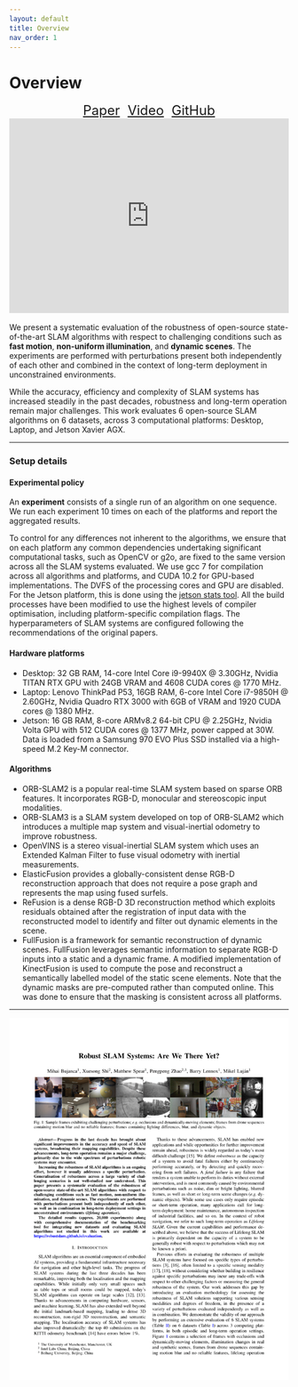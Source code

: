 ```yaml
---
layout: default
title: Overview
nav_order: 1
---
```


# Overview

<div align="center">
<a style="font-size: x-large;" href="https://arxiv.org/pdf/2109.13160.pdf">Paper</a> 
<a style="font-size: x-large; margin-left:10px; margin-right:10px;" href="https://www.youtube.com/watch?v=p1TUxV2nA74">Video</a> 
<a style="font-size: x-large" href="https://github.com/pamela-project/slambench">GitHub</a> <br />
</div>

<iframe width="100%" height="350" src="https://www.youtube.com/embed/p1TUxV2nA74" frameborder="0" allowfullscreen></iframe>


We present a systematic evaluation of the robustness of open-source state-of-the-art SLAM 
algorithms with respect to challenging conditions such as **fast motion**, **non-uniform illumination**, and **dynamic scenes**. 
The experiments are performed with perturbations present both independently of each other and combined in the 
context of long-term deployment in unconstrained environments.

While the accuracy, efficiency and complexity of SLAM systems has increased steadily in the past decades, robustness
and long-term operation remain major challenges. This work evaluates 6 open-source SLAM algorithms on 6 datasets, 
across 3 computational platforms: Desktop, Laptop, and Jetson Xavier AGX.

-----------------------------------

### Setup details

#### Experimental policy
An **experiment** consists of a single run of an algorithm on one sequence. 
We run each experiment 10 times on each of the platforms and report the aggregated results.

To control for any differences not inherent to the algorithms, we ensure that on each platform 
any common dependencies undertaking significant computational tasks, such as OpenCV or g2o, are fixed to the same 
version across all the SLAM systems evaluated. We use gcc 7 for compilation across all algorithms and 
platforms, and CUDA 10.2 for GPU-based implementations. The DVFS of the processing cores and GPU are disabled. For the Jetson platform, this is done using the [jetson stats tool](https://github.com/rbonghi/jetson_stats).
All the build processes have been modified to use the highest levels of compiler optimisation, including platform-specific compilation flags. The hyperparameters 
of SLAM systems are configured following the recommendations of the original papers.

#### Hardware platforms

- Desktop: 32 GB RAM, 14-core Intel Core i9-9940X @ 3.30GHz, Nvidia TITAN RTX GPU with 24GB VRAM and 4608 CUDA cores @
  1770 MHz.
- Laptop: Lenovo ThinkPad P53, 16GB RAM, 6-core Intel Core i7-9850H @ 2.60GHz, Nvidia Quadro RTX 3000 with 6GB
  of VRAM and 1920 CUDA cores @ 1380 MHz.
- Jetson: 16 GB RAM, 8-core ARMv8.2 64-bit CPU @ 2.25GHz, Nvidia Volta GPU with 512 CUDA cores @ 1377 MHz, power 
  capped at 30W. Data is loaded from a Samsung 970 EVO Plus SSD installed via a high-speed M.2 Key-M connector.

#### Algorithms

- ORB-SLAM2 is a popular real-time SLAM system based on sparse ORB features. It incorporates RGB-D, monocular and stereoscopic input modalities.
- ORB-SLAM3 is a SLAM system developed on top of ORB-SLAM2 which introduces a multiple map system and visual-inertial odometry to improve robustness.
- OpenVINS is a stereo visual-inertial SLAM system which uses an Extended Kalman Filter to fuse visual odometry with inertial measurements.
- ElasticFusion provides a globally-consistent dense RGB-D reconstruction approach that does not require a pose graph and represents the map using fused surfels.
- ReFusion is a dense RGB-D 3D reconstruction method which exploits residuals obtained after the registration of input data with the reconstructed model to identify and filter
out dynamic elements in the scene.
- FullFusion is a framework for semantic reconstruction of dynamic scenes. FullFusion leverages semantic information 
to separate RGB-D inputs into a static and a dynamic frame. A modified implementation of KinectFusion is used
to compute the pose and reconstruct a semantically labelled model of the static scene elements. Note that the dynamic masks are pre-computed rather than computed online.
This was done to ensure that the masking is consistent across all platforms.


[comment]: <> (#### Datasets)

------------------------


[![Paper preview](resources/preview.png)](resources/paper.pdf)
